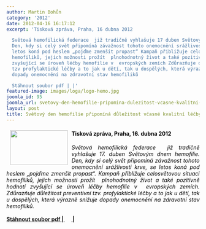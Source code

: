 ```yaml
---
author: Martin Bohůn
category: '2012'
date: 2012-04-16 16:17:12
excerpt: 'Tisková zpráva, Praha, 16 dubna 2012

  Světová hemofilická federace  již tradičně vyhlašuje 17 duben Světovým dnem hemofilie
  Den, kdy si celý svět připomíná závažnost tohoto onemocnění srážlivosti krve, se
  letos koná pod heslem „pojďme zmenšit propast“ Kampaň přibližuje celosvětovou situaci
  hemofiliků, jejich možnosti prožít  plnohodnotný život a také pozitivně hodnotí
  zvyšující se úroveň léčby hemofilie v  evropských zemích Zdůrazňuje důležitost preventivní
  tzv profylaktické léčby a to jak u dětí, tak u dospělých, která výrazně snižuje
  dopady onemocnění na zdravotní stav hemofiliků

  Stáhnout soubor pdf | |'
featured-image: images/loga/logo-hemo.jpg
joomla_id: 95
joomla_url: svetovy-den-hemofilie-pripomina-dulezitost-vcasne-kvalitni-lecby
layout: post
title: Světový den hemofilie připomíná důležitost včasné kvalitní léčby
---
```


<h4>
 <strong>
  <img border="0" height="90" src="{{ site.baseurl }}/images/loga/logo-hemo.jpg" style="float: left; margin-left: 10px; margin-right: 10px;" width="150"/>
 </strong>
 <span style="color: #000000;">
  Tisková zpráva, Praha, 16. dubna 2012
 </span>
</h4>
<p style="text-align: justify;">
 <em>
  <span style="color: #000000;">
   Světová hemofilická federace  již tradičně vyhlašuje 17. duben Světovým dnem hemofilie. Den, kdy si celý svět připomíná závažnost tohoto onemocnění srážlivosti krve, se letos koná pod heslem „pojďme zmenšit propast“. Kampaň přibližuje celosvětovou situaci hemofiliků, jejich možnosti prožít  plnohodnotný život a také pozitivně hodnotí zvyšující se úroveň léčby hemofilie v  evropských zemích. Zdůrazňuje důležitost preventivní tzv. profylaktické léčby a to jak u dětí, tak u dospělých, která výrazně snižuje dopady onemocnění na zdravotní stav hemofiliků.
  </span>
 </em>
</p>
<p>
 <strong>
  <a href="images/dokumenty-pdf-doc/tiskova_zprava_16_4_2012.pdf" target="_blank" title="Tisková zpráva 16.dubna 2012">
   Stáhnout soubor pdf |
   <img border="0" height="17" src="{{ site.baseurl }}/images/Ikony/ikona_pdf.jpg" width="17"/>
   |
  </a>
 </strong>
</p>